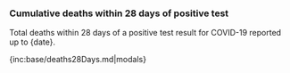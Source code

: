 ﻿### Cumulative deaths within 28 days of positive test

Total deaths within 28 days of a positive test result for COVID-19 reported up to {date}.

{inc:base/deaths28Days.md|modals}
